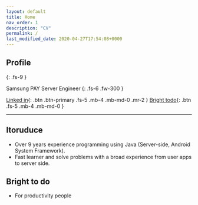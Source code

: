 ```yaml
---
layout: default
title: Home
nav_order: 1
description: "CV"
permalink: /
last_modified_date: 2020-04-27T17:54:08+0000
---
```


## Profile
{: .fs-9 }

Samsung PAY Server Engineer
{: .fs-6 .fw-300 }

[Linked in](#https://www.linkedin.com/in/seunghan-lee/){: .btn .btn-primary .fs-5 .mb-4 .mb-md-0 .mr-2 } [Bright todo](https://play.google.com/store/apps/details?id=com.obplanner&hl=ko){: .btn .fs-5 .mb-4 .mb-md-0 }

---

## Itoruduce

- Over 9 years experience programming using Java (Server-side, Android System Framework).
- Fast learner and solve problems with a broad experience from user apps to server side.

## Bright to do

- For productivity people


